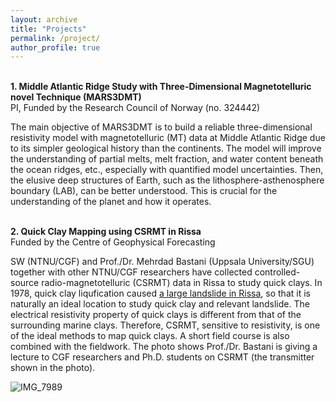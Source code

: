 ```yaml
---
layout: archive
title: "Projects" 
permalink: /project/ 
author_profile: true
---
```


<br> <b>1. Middle Atlantic Ridge Study with Three-Dimensional Magnetotelluric novel Technique (MARS3DMT)</b>
<br> PI, Funded by the Research Council of Norway (no. 324442)

The main objective of MARS3DMT is to build a reliable three-dimensional resistivity model with magnetotelluric (MT) data at Middle Atlantic Ridge due to its simpler geological history than the continents. The model will improve the understanding of partial melts, melt fraction, and water content beneath the ocean ridges, etc., especially with quantified model uncertainties. Then, the elusive deep structures of Earth, such as the lithosphere-asthenosphere boundary (LAB), can be better understood. This is crucial for the understanding of the planet and how it operates.

<br> <b>2. Quick Clay Mapping using CSRMT in Rissa</b>
<br> Funded by the Centre of Geophysical Forecasting

SW (NTNU/CGF) and Prof./Dr. Mehrdad Bastani (Uppsala University/SGU) together with other NTNU/CGF researchers have collected controlled-source radio-magnetotelluric (CSRMT) data in Rissa to study quick clays. In 1978, quick clay liqufication caused [a large landslide in Rissa](https://www.youtube.com/watch?v=3q-qfNlEP4A), so that it is naturally an ideal location to study quick clay and relevant landslide. The electrical resistivity property of quick clays is different from that of the surrounding marine clays. Therefore, CSRMT, sensitive to resistivity, is one of the ideal methods to map quick clays. A short field course is also combined with the fieldwork. The photo shows Prof./Dr. Bastani is giving a lecture to CGF researchers and Ph.D. students on CSRMT (the transmitter shown in the photo).


![IMG_7989](https://user-images.githubusercontent.com/52307394/178349889-295317f2-6c71-4fc1-8e91-ab2dccd2ba72.jpeg)
